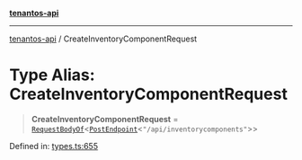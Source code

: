 [**tenantos-api**](../README.md)

***

[tenantos-api](../globals.md) / CreateInventoryComponentRequest

# Type Alias: CreateInventoryComponentRequest

> **CreateInventoryComponentRequest** = [`RequestBodyOf`](RequestBodyOf.md)\<[`PostEndpoint`](PostEndpoint.md)\<`"/api/inventorycomponents"`\>\>

Defined in: [types.ts:655](https://github.com/shadmanZero/tenantos-api/blob/5456fdea44f46a63455944d4982f5327cbeb3156/src/types.ts#L655)
